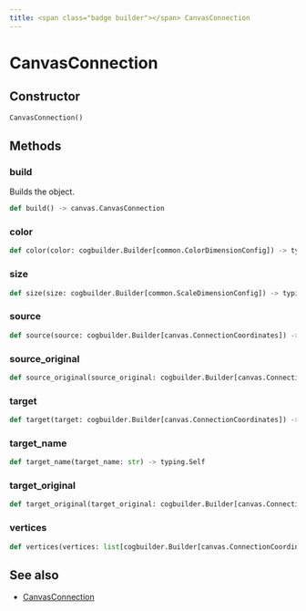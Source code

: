 ```yaml
---
title: <span class="badge builder"></span> CanvasConnection
---
```

# <span class="badge builder"></span> CanvasConnection

## Constructor

```python
CanvasConnection()
```
## Methods

### <span class="badge object-method"></span> build

Builds the object.

```python
def build() -> canvas.CanvasConnection
```

### <span class="badge object-method"></span> color

```python
def color(color: cogbuilder.Builder[common.ColorDimensionConfig]) -> typing.Self
```

### <span class="badge object-method"></span> size

```python
def size(size: cogbuilder.Builder[common.ScaleDimensionConfig]) -> typing.Self
```

### <span class="badge object-method"></span> source

```python
def source(source: cogbuilder.Builder[canvas.ConnectionCoordinates]) -> typing.Self
```

### <span class="badge object-method"></span> source_original

```python
def source_original(source_original: cogbuilder.Builder[canvas.ConnectionCoordinates]) -> typing.Self
```

### <span class="badge object-method"></span> target

```python
def target(target: cogbuilder.Builder[canvas.ConnectionCoordinates]) -> typing.Self
```

### <span class="badge object-method"></span> target_name

```python
def target_name(target_name: str) -> typing.Self
```

### <span class="badge object-method"></span> target_original

```python
def target_original(target_original: cogbuilder.Builder[canvas.ConnectionCoordinates]) -> typing.Self
```

### <span class="badge object-method"></span> vertices

```python
def vertices(vertices: list[cogbuilder.Builder[canvas.ConnectionCoordinates]]) -> typing.Self
```

## See also

 * <span class="badge object-type-class"></span> [CanvasConnection](./object-CanvasConnection.md)
